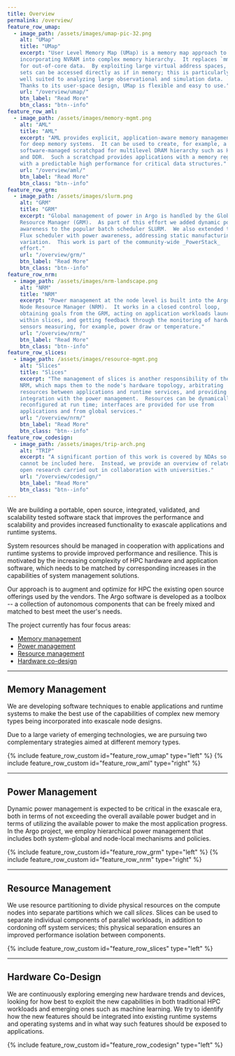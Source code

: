 ```yaml
---
title: Overview
permalink: /overview/
feature_row_umap:
  - image_path: /assets/images/umap-pic-32.png
    alt: "UMap"
    title: "UMap"
    excerpt: "User Level Memory Map (UMap) is a memory map approach to
    incorporating NVRAM into complex memory hierarchy.  It replaces `mmap`
    for out-of-core data.  By exploiting large virtual address spaces, data
    sets can be accessed directly as if in memory; this is particularly
    well suited to analyzing large observational and simulation data.
    Thanks to its user-space design, UMap is flexible and easy to use."
    url: "/overview/umap/"
    btn_label: "Read More"
    btn_class: "btn--info"
feature_row_aml:
  - image_path: /assets/images/memory-mgmt.png
    alt: "AML"
    title: "AML"
    excerpt: "AML provides explicit, application-aware memory management
    for deep memory systems.  It can be used to create, for example, a
    software-managed scratchpad for multilevel DRAM hierarchy such as HBM
    and DDR.  Such a scratchpad provides applications with a memory region
    with a predictable high performance for critical data structures."
    url: "/overview/aml/"
    btn_label: "Read More"
    btn_class: "btn--info"
feature_row_grm:
  - image_path: /assets/images/slurm.png
    alt: "GRM"
    title: "GRM"
    excerpt: "Global management of power in Argo is handled by the Global
    Resource Manager (GRM).  As part of this effort we added dynamic power
    awareness to the popular batch scheduler SLURM.  We also extended the
    Flux scheduler with power awareness, addressing static manufacturing
    variation.  This work is part of the community-wide _PowerStack_
    effort."
    url: "/overview/grm/"
    btn_label: "Read More"
    btn_class: "btn--info"
feature_row_nrm:
  - image_path: /assets/images/nrm-landscape.png
    alt: "NRM"
    title: "NRM"
    excerpt: "Power management at the node level is built into the Argo
    Node Resource Manager (NRM).  It works in a closed control loop,
    obtaining goals from the GRM, acting on application workloads launched
    within slices, and getting feedback through the monitoring of hardware
    sensors measuring, for example, power draw or temperature."
    url: "/overview/nrm/"
    btn_label: "Read More"
    btn_class: "btn--info"
feature_row_slices:
  - image_path: /assets/images/resource-mgmt.png
    alt: "Slices"
    title: "Slices"
    excerpt: "The management of slices is another responsibility of the
    NRM, which maps them to the node's hardware topology, arbitrating
    resources between applications and runtime services, and providing
    integration with the power management.  Resources can be dynamically
    reconfigured at run time; interfaces are provided for use from
    applications and from global services."
    url: "/overview/nrm/"
    btn_label: "Read More"
    btn_class: "btn--info"
feature_row_codesign:
  - image_path: /assets/images/trip-arch.png
    alt: "TRIP"
    excerpt: "A significant portion of this work is covered by NDAs so it
    cannot be included here.  Instead, we provide an overview of related
    open research carried out in collaboration with universities."
    url: "/overview/codesign/"
    btn_label: "Read More"
    btn_class: "btn--info"
---
```


<div class="noborder" markdown="1">

We are building a portable, open source, integrated, validated, and
scalability tested software stack that improves the performance and
scalability and provides increased functionality to exascale applications
and runtime systems.

System resources should be managed in cooperation with applications and
runtime systems to provide improved performance and resilience.  This is
motivated by the increasing complexity of HPC hardware and application
software, which needs to be matched by corresponding increases in the
capabilities of system management solutions.

Our approach is to augment and optimize for HPC the existing open source
offerings used by the vendors.  The Argo software is developed as a toolbox
-- a collection of autonomous components that can be freely mixed and
matched to best meet the user's needs.

The project currently has four focus areas:
* [Memory management](#memory-management)
* [Power management](#power-management)
* [Resource management](#resource-management)
* [Hardware co-design](#hardware-co-design)

---

Memory Management
-----------------

We are developing software techniques to enable applications and runtime
systems to make the best use of the capabilities of complex new memory
types being incorporated into exascale node designs.

Due to a large variety of emerging technologies, we are pursuing two
complementary strategies aimed at different memory types.

{% include feature_row_custom id="feature_row_umap" type="left" %}
{% include feature_row_custom id="feature_row_aml" type="right" %}

---

Power Management
----------------

Dynamic power management is expected to be critical in the exascale era,
both in terms of not exceeding the overall available power budget and in
terms of utilizing the available power to make the most application
progress.  In the Argo project, we employ hierarchical power management
that includes both system-global and node-local mechanisms and policies.

{% include feature_row_custom id="feature_row_grm" type="left" %}
{% include feature_row_custom id="feature_row_nrm" type="right" %}

---

Resource Management
-------------------

We use resource partitioning to divide physical resources on the compute
nodes into separate partitions which we call _slices_.  Slices can be used
to separate individual components of parallel workloads, in addition to
cordoning off system services; this physical separation ensures an improved
performance isolation between components.

{% include feature_row_custom id="feature_row_slices" type="left" %}

---

Hardware Co-Design
------------------

We are continuously exploring emerging new hardware trends and devices,
looking for how best to exploit the new capabilities in both traditional
HPC workloads and emerging ones such as machine learning.  We try to
identify how the new features should be integrated into existing runtime
systems and operating systems and in what way such features should be
exposed to applications.

{% include feature_row_custom id="feature_row_codesign" type="left" %}

</div>
